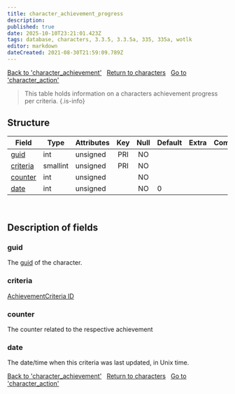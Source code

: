 ```yaml
---
title: character_achievement_progress
description: 
published: true
date: 2025-10-10T23:21:01.423Z
tags: database, characters, 3.3.5, 3.3.5a, 335, 335a, wotlk
editor: markdown
dateCreated: 2021-08-30T21:59:09.789Z
---
```


<a href="https://trinitycore.info/en/database/335/characters/character_achievement" class="mt-5 v-btn v-btn--depressed v-btn--flat v-btn--outlined theme--light v-size--default darkblue--text text--lighten-3"><span class="v-btn__content"><i aria-hidden="true" class="v-icon notranslate v-icon--left mdi mdi-arrow-left theme--light"></i><span>Back to 'character_achievement'</span></span></a>&nbsp;&nbsp;&nbsp;<a href="https://trinitycore.info/en/database/335/characters/home" class="mt-5 v-btn v-btn--depressed v-btn--flat v-btn--outlined theme--light v-size--default darkblue--text text--lighten-3"><span class="v-btn__content"><i aria-hidden="true" class="v-icon notranslate v-icon--left mdi mdi-home-outline theme--light"></i><span>Return to characters</span></span></a>&nbsp;&nbsp;&nbsp;<a href="https://trinitycore.info/en/database/335/characters/character_action" class="mt-5 v-btn v-btn--depressed v-btn--flat v-btn--outlined theme--light v-size--default darkblue--text text--lighten-3"><span class="v-btn__content"><span>Go to 'character_action'</span><i aria-hidden="true" class="v-icon notranslate v-icon--right mdi mdi-arrow-right theme--light"></i></span></a>

> This table holds information on a characters achievement progress per criteria.
{.is-info}


## Structure

| Field | Type | Attributes | Key | Null | Default | Extra | Comment |
| --- | --- | --- | :---: | :---: | --- | --- | --- |
| [guid](#guid) | int | unsigned | PRI | NO |  |  |  |
| [criteria](#criteria) | smallint | unsigned | PRI | NO |  |  |  |
| [counter](#counter) | int | unsigned |  | NO |  |  |  |
| [date](#date) | int | unsigned |  | NO | 0 |  |  |
&nbsp;
## Description of fields

### guid
The [guid](../characters/characters#guid) of the character.
&nbsp;

### criteria
[AchievementCriteria ID](/files/DBC/335/achievement_criteria#id)
&nbsp;

### counter
The counter related to the respective achievement
&nbsp;

### date
The date/time when this criteria was last updated, in Unix time.
&nbsp;

<a href="https://trinitycore.info/en/database/335/characters/character_achievement" class="mt-5 v-btn v-btn--depressed v-btn--flat v-btn--outlined theme--light v-size--default darkblue--text text--lighten-3"><span class="v-btn__content"><i aria-hidden="true" class="v-icon notranslate v-icon--left mdi mdi-arrow-left theme--light"></i><span>Back to 'character_achievement'</span></span></a>&nbsp;&nbsp;&nbsp;<a href="https://trinitycore.info/en/database/335/characters/home" class="mt-5 v-btn v-btn--depressed v-btn--flat v-btn--outlined theme--light v-size--default darkblue--text text--lighten-3"><span class="v-btn__content"><i aria-hidden="true" class="v-icon notranslate v-icon--left mdi mdi-home-outline theme--light"></i><span>Return to characters</span></span></a>&nbsp;&nbsp;&nbsp;<a href="https://trinitycore.info/en/database/335/characters/character_action" class="mt-5 v-btn v-btn--depressed v-btn--flat v-btn--outlined theme--light v-size--default darkblue--text text--lighten-3"><span class="v-btn__content"><span>Go to 'character_action'</span><i aria-hidden="true" class="v-icon notranslate v-icon--right mdi mdi-arrow-right theme--light"></i></span></a>
